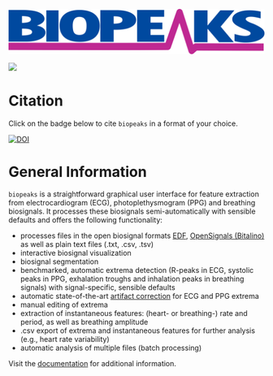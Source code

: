 ![logo](docs/images/logo.png)

![](https://github.com/JanCBrammer/biopeaks/workflows/test/badge.svg?branch=dev)

# Citation
Click on the badge below to cite `biopeaks` in a format of your choice.

[![DOI](https://www.zenodo.org/badge/172897525.svg)](https://www.zenodo.org/badge/latestdoi/172897525)


# General Information

`biopeaks` is a straightforward graphical user interface for feature extraction from electrocardiogram (ECG), photoplethysmogram (PPG) and breathing biosignals.
It processes these biosignals semi-automatically with sensible defaults and offers the following functionality:

+ processes files in the open biosignal formats [EDF](https://en.wikipedia.org/wiki/European_Data_Format), [OpenSignals (Bitalino)](https://bitalino.com/en/software)
as well as plain text files (.txt, .csv, .tsv)
+ interactive biosignal visualization
+ biosignal segmentation
+ benchmarked, automatic extrema detection (R-peaks in ECG, systolic peaks in PPG, exhalation troughs and inhalation
peaks in breathing signals) with signal-specific, sensible defaults
+ automatic state-of-the-art [artifact correction](https://www.tandfonline.com/doi/full/10.1080/03091902.2019.1640306)
 for ECG and PPG extrema
+ manual editing of extrema
+ extraction of instantaneous features: (heart- or breathing-) rate and period, as well as breathing amplitude
+ .csv export of extrema and instantaneous features for further analysis (e.g., heart rate variability)
+ automatic analysis of multiple files (batch processing)

Visit the [documentation](https://jancbrammer.github.io/biopeaks/) for additional information.